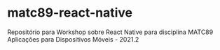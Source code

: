 # matc89-react-native
Repositório para Workshop sobre React Native para disciplina MATC89 Aplicações para Dispositivos Móveis - 2021.2
